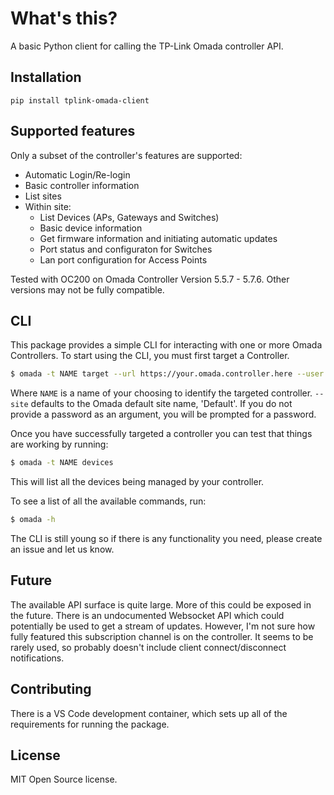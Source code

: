 # What's this?

A basic Python client for calling the TP-Link Omada controller API.

## Installation

```console
pip install tplink-omada-client
```

## Supported features

Only a subset of the controller's features are supported:
* Automatic Login/Re-login
* Basic controller information
* List sites
* Within site:
    * List Devices (APs, Gateways and Switches)
    * Basic device information
    * Get firmware information and initiating automatic updates
    * Port status and configuraton for Switches
    * Lan port configuration for Access Points

Tested with OC200 on Omada Controller Version 5.5.7 - 5.7.6. Other versions may not be fully compatible.

## CLI

This package provides a simple CLI for interacting with one or more Omada Controllers. To start using the
CLI, you must first target a Controller.

```sh
$ omada -t NAME target --url https://your.omada.controller.here --user admin --password password --site MySite
```

Where `NAME` is a name of your choosing to identify the targeted controller. `--site` defaults to the Omada
default site name, 'Default'.  If you do not provide a password as an argument, you will be prompted for a
password.

Once you have successfully targeted a controller you can test that things are working by running:

```sh
$ omada -t NAME devices
```

This will list all the devices being managed by your controller.

To see a list of all the available commands, run:

```sh
$ omada -h
```

The CLI is still young so if there is any functionality you need, please create an issue and let us know.

## Future

The available API surface is quite large. More of this could be exposed in the future.
There is an undocumented Websocket API which could potentially be used to get a stream of updates. However,
I'm not sure how fully featured this subscription channel is on the controller. It seems to be rarely used,
so probably doesn't include client connect/disconnect notifications.

## Contributing

There is a VS Code development container, which sets up all of the requirements for running the package.

## License

MIT Open Source license.
